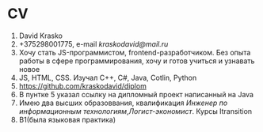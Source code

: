 # CV

1. David Krasko
2. +375298001775, e-mail _kraskodavid@mail.ru_
3. Хочу стать JS-программистом, frontend-разработчиком. Без опыта работы в сфере программирования, хочу и готов учиться и узнавать новое
4. JS, HTML, CSS. Изучал  С++, С#, Java, Cotlin, Python
5. https://github.com/kraskodavid/diplom
6. В пунтке 5 указал ссылку на дипломный проект написанный на Java
7. Имею два высших образоввания, квалификация _Инженер по информационным технологиям_,_Логист-экономист_. Курсы Itransition
8. B1(была языковая практика) 
